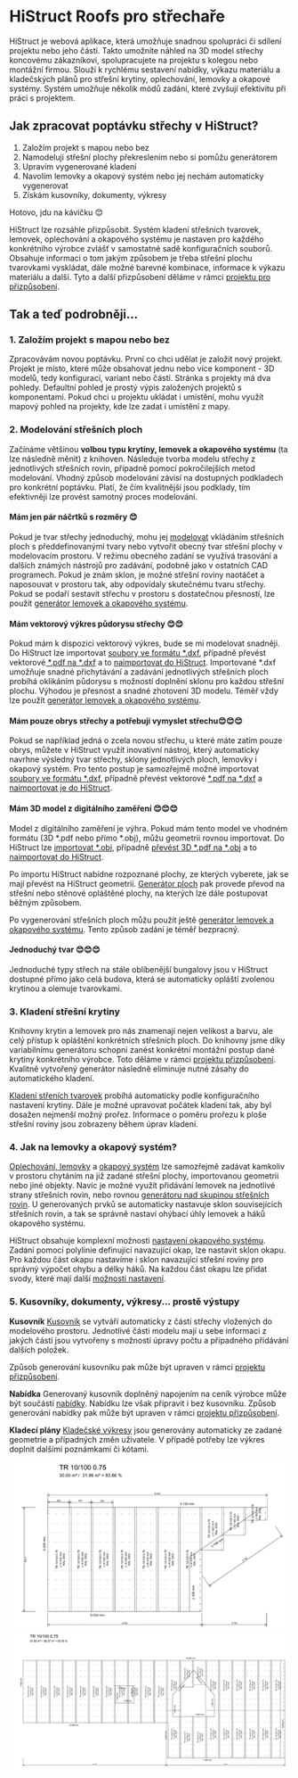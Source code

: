 
# HiStruct Roofs pro střechaře

HiStruct je webová aplikace, která umožňuje snadnou spolupráci či sdílení projektu nebo jeho částí. Takto umožníte náhled na 3D model střechy koncovému zákazníkovi, spolupracujete na projektu s kolegou nebo montážní firmou.
Slouží k rychlému sestavení nabídky, výkazu materiálu a kladečských plánů pro střešní krytiny, oplechování, lemovky a okapové systémy. Systém umožňuje několik módů zadání, které zvyšují efektivitu při práci s projektem.

## Jak zpracovat poptávku střechy v HiStruct?

1. Založím projekt s mapou nebo bez
1. Namodeluji střešní plochy překreslením nebo si pomůžu generátorem
1. Upravím vygenerované kladení
1. Navolím lemovky a okapový systém nebo jej nechám automaticky vygenerovat
1. Získám kusovníky, dokumenty, výkresy


Hotovo, jdu na kávičku 😊

HiStruct lze rozsáhle přizpůsobit. Systém kladení střešních tvarovek, lemovek, oplechování a okapového systému je nastaven pro každého konkrétního výrobce zvlášť v samostatné sadě konfiguračních souborů. Obsahuje informaci o tom jakým způsobem je třeba střešní plochu tvarovkami vyskládat, dále možné barevné kombinace, informace k výkazu materiálu a další. Tyto a další přizpůsobení děláme v rámci [projektu pro přizpůsobení](customisationProject.md).

## Tak a teď podrobněji...

### 1. Založím projekt s mapou nebo bez

Zpracovávám novou poptávku. První co chci udělat je založit nový projekt. Projekt je místo, které může obsahovat jednu nebo více komponent - 3D modelů, tedy konfigurací, variant nebo částí. Stránka s projekty má dva pohledy. Defaultní pohled je prostý výpis založených projektů s komponentami. Pokud chci u projektu ukládat i umístění, mohu využít mapový pohled na projekty, kde lze zadat i umístění z mapy.

### 2. Modelování střešních ploch

Začínáme většinou **volbou typu krytiny, lemovek a okapového systému** (ta lze následně měnit) z knihoven. Následuje tvorba modelu střechy z jednotlivých střešních rovin, případně pomocí pokročilejších metod modelování. Vhodný způsob modelování závisí na dostupných podkladech pro konkrétní poptávku. Platí, že čím kvalitnější jsou podklady, tím efektivněji lze provést samotný proces modelování.

#### **Mám jen pár náčrtků s rozměry 😊**

Pokud je tvar střechy jednoduchý, mohu jej [modelovat](modellingRoofs.md) vkládáním střešních ploch s předdefinovanými tvary nebo vytvořit obecný tvar střešní plochy v modelovacím prostoru. V režimu obecného zadání se využívá trasování a dalších známých nástrojů pro zadávání, podobně jako v ostatních CAD programech. Pokud je znám sklon, je možné střešní roviny naotáčet a naposouvat v prostoru tak, aby odpovídaly skutečnému tvaru střechy. Pokud se podaří sestavit střechu v prostoru s dostatečnou přesností, lze použít  [generátor lemovek a okapového systému](roofFlashingGenerator.md).

#### **Mám vektorový výkres půdorysu střechy 😊😊**

Pokud mám k dispozici vektorový výkres, bude se mi modelovat snadněji. Do HiStruct lze importovat [soubory ve formátu *.dxf](importDxf.md), případně převést vektorové[ *.pdf na *.dxf](convertPdfToDxf.md) a to [naimportovat do HiStruct](importDxf.md). Importované *.dxf umožňuje snadné přichytávání a zadávání jednotlivých střešních ploch probíhá oklikáním půdorysu s možností doplnění sklonu pro každou střešní plochu. Výhodou je přesnost a snadné zhotovení 3D modelu. Téměř vždy lze použít [generátor lemovek a okapového systému](roofFlashingGenerator.md).

#### **Mám pouze obrys střechy a potřebuji vymyslet střechu😊😊😊**

Pokud se například jedná o zcela novou střechu, u které máte zatím pouze obrys, můžete v HiStruct využít inovativní nástroj, který automaticky navrhne výsledný tvar střechy, sklony jednotlivých ploch, lemovky i okapový systém. Pro tento postup je samozřejmě možné importovat [soubory ve formátu *.dxf](importDxf.md), případně převést vektorové [*.pdf na *.dxf](convertPdfToDxf.md) a [naimportovat je do HiStruct](importDxf.md).

#### **Mám 3D model z digitálního zaměření 😊😊😊**

Model z digitálního zaměření je výhra. Pokud mám tento model ve vhodném formátu (3D *.pdf nebo přímo *.obj), můžu geometrii rovnou importovat. Do HiStruct lze [importovat *.obj](importObj.md), případně [převést 3D *.pdf na *.obj](convert3dPdfToObj.md) a to [naimportovat do HiStruct](importObj.md).

Po importu HiStruct nabídne rozpoznané plochy, ze kterých vyberete, jak se mají převést na HiStruct geometrii. [Generátor ploch](roofPolygonGenerator.md) pak provede převod na střešní nebo stěnové opláštěné plochy, na kterých lze dále postupovat běžným způsobem.

Po vygenerování střešních ploch můžu použít ještě [generátor lemovek a okapového systému](roofFlashingGenerator.md). Tento způsob zadání je téměř bezpracný.

#### **Jednoduchý tvar 😊😊😊**

Jednoduché typy střech na stále oblíbenější bungalovy jsou v HiStruct dostupné přímo jako celá budova, která se automaticky opláští zvolenou krytinou a olemuje tvarovkami.

### 3. Kladení střešní krytiny

Knihovny krytin a lemovek pro nás znamenají nejen velikost a barvu, ale celý přístup k opláštění konkrétních střešních ploch. Do knihovny jsme díky variabilnímu generátoru schopni zanést konkrétní montážní postup dané krytiny konkrétního výrobce. Toto děláme v rámci [projektu přizpůsobení](customisationProject.md). Kvalitně vytvořený generátor následně eliminuje nutné zásahy do automatického kladení.

[Kladení střeních tvarovek](roofPolygonTillingOptions.md) probíhá automaticky podle konfiguračního nastavení krytiny. Dále je možné upravovat počátek kladení tak, aby byl dosažen nejmenší možný prořez. Informace o poměru prořezu k ploše střešní roviny jsou zobrazeny během úprav kladení.

### 4. Jak na lemovky a okapový systém?

[Oplechování, lemovky](roofFlashingOptions.md) a [okapový systém](roofFlashingGutterOptions.md) lze samozřejmě zadávat kamkoliv v prostoru chytáním na již zadané střešní plochy, importovanou geometrii nebo jiné objekty. Navíc je možné využít přidávání lemovek na jednotlivé strany střešních rovin, nebo rovnou [generátoru nad skupinou střešních rovin](roofFlashingGenerator.md). U generovaných prvků se automaticky nastavuje sklon souvisejících střešních rovin, a tak se správně nastaví ohýbací úhly lemovek a háků okapového systému.

HiStruct obsahuje komplexní možnosti [nastavení okapového systému](roofFlashingGutterOptions.md). Zadání pomocí polylinie definující navazující okap, lze nastavit sklon okapu. Pro každou část okapu nastavíme i sklon navazující střešní roviny pro správný výpočet ohybu a délky háků. Na každou část okapu lze přidat svody, které mají další [možnosti nastavení](roofFlashingGutterOptions.md).

### 5. Kusovníky, dokumenty, výkresy... prostě výstupy

**Kusovník**
[Kusovník](roofBom.md) se vytváří automaticky z částí střechy vložených do modelového prostoru. Jednotlivé části modelu mají u sebe informaci z jakých částí jsou vytvořeny s možností úpravy počtu a případného přidávání dalších položek.

Způsob generování kusovníku pak může být upraven v rámci [projektu přizpůsobení](customisationProject.md).

**Nabídka**
Generovaný kusovník doplněný napojením na ceník výrobce může být součástí [nabídky](roofQuote.md). Nabídku lze však připravit i bez kusovníku. Způsob generování nabídky pak může být upraven v rámci [projektu přizpůsobení](customisationProject.md).

**Kladecí plány**
[Kladečské výkresy](roofPolygonTillingDrawing.md) jsou generovány automaticky ze zadané geometrie a případných změn uživatele. V případě potřeby lze výkres doplnit dalšími poznámkami či kótami.

![example of roof tilling drawing](img\roofTillingPlane1.png)
![example of roof tilling drawing](img\roofTillingPlane2.png)

